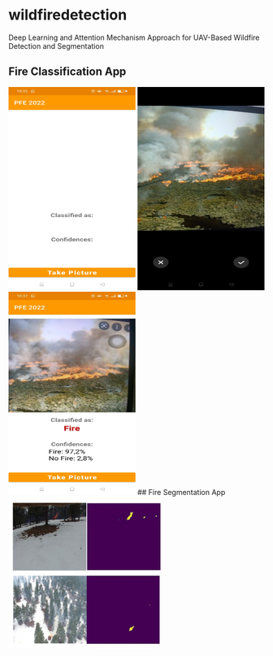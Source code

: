 # wildfiredetection
Deep Learning and Attention Mechanism Approach for UAV-Based Wildfire Detection and Segmentation
## Fire Classification App
<img src="/pics/app_welcome.jpeg" width="250" height="400">
<img src="/pics/Fire_loading.jpeg" width="250" height="400">
<img src="/pics/Fire_verdict.jpeg" width="250" height="400">
## Fire Segmentation App

<img src="/pics/segm.jpg" width="300" height="300">
